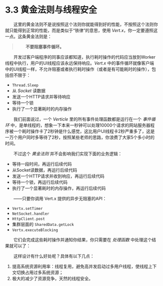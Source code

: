 # 3.3 黄金法则与线程安全

&emsp;&emsp;这里的黄金法则不是说按照这个法则你就能得到好的性能，不按照这个法则你就只能得到正常的性能，而是类似于“铁律”的意思，使用 *Vert.x*，你一定要遵照这一点。这条黄金法则是：

> &emsp;&emsp;**不要阻塞事件循环。**

&emsp;&emsp;开发过客户端程序的同事应该都知道，执行耗时操作的代码应当放到Worker线程中执行，用户的UI线程应该永远保持响应。*Vert.x* 中的事件循环就像客户端中的UI线程一样，不允许阻塞或者执行耗时操作（或者是有可能耗时的操作），包括但不限于：

* `Thread.Sleep`
* 从 *Socket* 读数据
* 发送一个HTTP请求并等待响应
* 等待一个锁
* 执行了一个显著耗时的内存操作

&emsp;&emsp;我们前面说过，一个 *Verticle* 里的所有事件处理函数都是运行在一个 *事件循环* 中，是单线程的，想象一下本来一秒钟可以处理10000个请求的网站服务器程序被一个耗时操作卡了2秒钟是什么感觉，这比用户UI线程卡2秒严重多了，这是一万个用户同时多等待了2秒，按照某些老师的思路，你浪费了大家5个多小时的时间。

&emsp;&emsp;不过这个 *黄金法则* 并不会影响我们实现下面的业务逻辑：

* 等待一段时间，再运行后续代码
* 从Socket读数据，再运行后续代码
* 发送一个HTTP请求并收到响应，再运行后续代码
* 等待一个锁，再运行后续代码
* 执行了一个显著耗时的内存操作，再运行后续代码

&emsp;&emsp;——只要你调用 Vert.x 提供的异步无阻塞的API：

* `Vertx.setTimer`
* `NetSocket.handler`
* `HttpClient.post`
* 集群层面的 `SharedData.getLock`
* `Vertx.executeBlocking`

&emsp;&emsp;它们会完成这些耗时操作并通知你结果，你只需要在 *处理函数* 中处理这个结果就可以了：

&emsp;&emsp;这样设计有什么好处呢？具体有以下几点：

1. 提高系统资源利用率：线程复用，避免高并发启动过多用户线程，使线程上下文切换占用过多系统资源；
2. 极大的减少了资源竞争，天然的线程安全。
